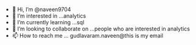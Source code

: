 - 👋 Hi, I’m @naveen9704
- 👀 I’m interested in ...analytics
- 🌱 I’m currently learning ...sql
- 💞️ I’m looking to collaborate on ...people who are interested in analytics
- 📫 How to reach me ...
gudlavaram.naveen@this is my email
<!---
naveen9704/naveen9704 is a ✨ special ✨ repository because its `README.md` (this file) appears on your GitHub profile.
You can click the Preview link to take a look at your changes.
--->
